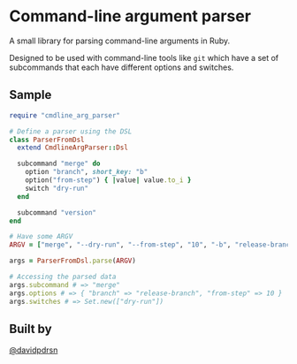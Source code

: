 # Command-line argument parser

A small library for parsing command-line arguments in Ruby.

Designed to be used with command-line tools like `git` which have a set of subcommands that each have different options and switches.

## Sample

```ruby
require "cmdline_arg_parser"

# Define a parser using the DSL
class ParserFromDsl
  extend CmdlineArgParser::Dsl

  subcommand "merge" do
    option "branch", short_key: "b"
    option("from-step") { |value| value.to_i }
    switch "dry-run"
  end

  subcommand "version"
end

# Have some ARGV
ARGV = ["merge", "--dry-run", "--from-step", "10", "-b", "release-branch"]

args = ParserFromDsl.parse(ARGV)

# Accessing the parsed data
args.subcommand # => "merge"
args.options # => { "branch" => "release-branch", "from-step" => 10 }
args.switches # => Set.new(["dry-run"])
```

## Built by

[@davidpdrsn](https://twitter.com/davidpdrsn)
